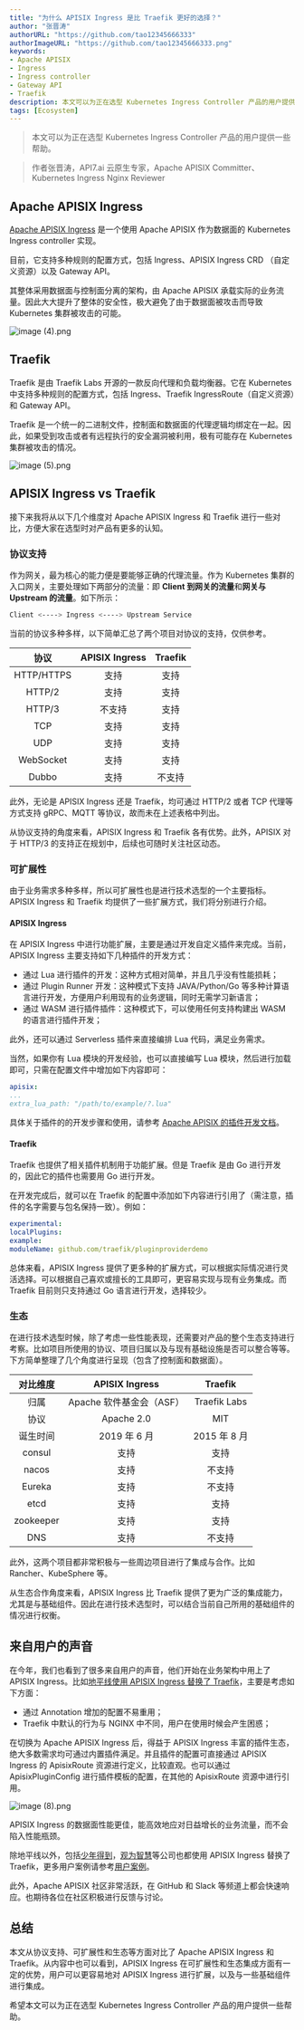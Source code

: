 ```yaml
---
title: "为什么 APISIX Ingress 是比 Traefik 更好的选择？"
author: "张晋涛"
authorURL: "https://github.com/tao12345666333"
authorImageURL: "https://github.com/tao12345666333.png"
keywords: 
- Apache APISIX
- Ingress
- Ingress controller
- Gateway API
- Traefik
description: 本文可以为正在选型 Kubernetes Ingress Controller 产品的用户提供一些帮助。
tags: [Ecosystem]
---
```


> 本文可以为正在选型 Kubernetes Ingress Controller 产品的用户提供一些帮助。

<!--truncate-->

> 作者张晋涛，API7.ai 云原生专家，Apache APISIX Committer、Kubernetes Ingress Nginx Reviewer

## Apache APISIX Ingress

[Apache APISIX Ingress](https://github.com/apache/apisix-ingress-controller/) 是一个使用 Apache APISIX 作为数据面的 Kubernetes Ingress controller 实现。

目前，它支持多种规则的配置方式，包括 Ingress、APISIX Ingress CRD （自定义资源）以及 Gateway API。

其整体采用数据面与控制面分离的架构，由 Apache APISIX 承载实际的业务流量。因此大大提升了整体的安全性，极大避免了由于数据面被攻击而导致 Kubernetes 集群被攻击的可能。

![image (4).png](https://static.apiseven.com/2022/12/22/63a4011023eef.png)

## Traefik

Traefik 是由 Traefik Labs 开源的一款反向代理和负载均衡器。它在 Kubernetes 中支持多种规则的配置方式，包括 Ingress、Traefik IngressRoute（自定义资源）和 Gateway API。

Traefik 是一个统一的二进制文件，控制面和数据面的代理逻辑均绑定在一起。因此，如果受到攻击或者有远程执行的安全漏洞被利用，极有可能存在 Kubernetes 集群被攻击的情况。

![image (5).png](https://static.apiseven.com/2022/12/22/63a4010fb7f25.png)

## APISIX Ingress vs Traefik

接下来我将从以下几个维度对 Apache APISIX Ingress 和 Traefik 进行一些对比，方便大家在选型时对产品有更多的认知。

### 协议支持

作为网关，最为核心的能力便是要能够正确的代理流量。作为 Kubernetes 集群的入口网关，主要处理如下两部分的流量：即 **Client 到网关的流量**和**网关与 Upstream 的流量**。如下所示：

```bash
Client <----> Ingress <----> Upstream Service
```

当前的协议多种多样，以下简单汇总了两个项目对协议的支持，仅供参考。

|    协议    | APISIX Ingress | Traefik |
| :--------: | :------------: | :-----: |
| HTTP/HTTPS |      支持      |  支持   |
|   HTTP/2   |      支持      |  支持   |
|   HTTP/3   |     不支持     |  支持   |
|    TCP     |      支持      |  支持   |
|    UDP     |      支持      |  支持   |
| WebSocket  |      支持      |  支持   |
|   Dubbo    |      支持      | 不支持  |

此外，无论是 APISIX Ingress 还是 Traefik，均可通过 HTTP/2 或者 TCP 代理等方式支持 gRPC、MQTT 等协议，故而未在上述表格中列出。

从协议支持的角度来看，APISIX Ingress 和 Traefik 各有优势。此外，APISIX 对于 HTTP/3 的支持正在规划中，后续也可随时关注社区动态。

### 可扩展性

由于业务需求多种多样，所以可扩展性也是进行技术选型的一个主要指标。APISIX Ingress 和 Traefik 均提供了一些扩展方式，我们将分别进行介绍。

#### APISIX Ingress

在 APISIX Ingress 中进行功能扩展，主要是通过开发自定义插件来完成。当前，APISIX Ingress 主要支持如下几种插件的开发方式：

* 通过 Lua 进行插件的开发：这种方式相对简单，并且几乎没有性能损耗；
* 通过 Plugin Runner 开发：这种模式下支持 JAVA/Python/Go 等多种计算语言进行开发，方便用户利用现有的业务逻辑，同时无需学习新语言；
* 通过 WASM 进行插件插件：这种模式下，可以使用任何支持构建出 WASM 的语言进行插件开发；

此外，还可以通过 Serverless 插件来直接编排 Lua 代码，满足业务需求。

当然，如果你有 Lua 模块的开发经验，也可以直接编写 Lua 模块，然后进行加载即可，只需在配置文件中增加如下内容即可：

```yaml
apisix:
...
extra_lua_path: "/path/to/example/?.lua"
```

具体关于插件的的开发步骤和使用，请参考 [Apache APISIX 的插件开发文档](https://apisix.apache.org/docs/apisix/plugin-develop/)。

#### Traefik

Traefik 也提供了相关插件机制用于功能扩展。但是 Traefik 是由 Go 进行开发的，因此它的插件也需要用 Go 进行开发。

在开发完成后，就可以在 Traefik 的配置中添加如下内容进行引用了（需注意，插件的名字需要与包名保持一致）。例如：

```yaml
experimental:
localPlugins:
example:
moduleName: github.com/traefik/pluginproviderdemo
```

总体来看，APISIX Ingress 提供了更多种的扩展方式，可以根据实际情况进行灵活选择。可以根据自己喜欢或擅长的工具即可，更容易实现与现有业务集成。而 Traefik 目前则只支持通过 Go 语言进行开发，选择较少。

### 生态

在进行技术选型时候，除了考虑一些性能表现，还需要对产品的整个生态支持进行考察。比如项目所使用的协议、项目归属以及与现有基础设施是否可以整合等等。下方简单整理了几个角度进行呈现（包含了控制面和数据面）。

| 对比维度  |      APISIX Ingress      |   Traefik    |
| :-------: | :----------------------: | :----------: |
|   归属    | Apache 软件基金会（ASF） | Traefik Labs |
|   协议    |        Apache 2.0        |     MIT      |
| 诞生时间  |       2019 年 6 月       | 2015 年 8 月 |
|  consul   |           支持           |     支持     |
|   nacos   |           支持           |    不支持    |
|  Eureka   |           支持           |    不支持    |
|   etcd    |           支持           |     支持     |
| zookeeper |           支持           |     支持     |
|    DNS    |           支持           |    不支持    |

此外，这两个项目都非常积极与一些周边项目进行了集成与合作。比如 Rancher、KubeSphere 等。

从生态合作角度来看，APISIX Ingress 比 Traefik 提供了更为广泛的集成能力，尤其是与基础组件。因此在进行技术选型时，可以结合当前自己所用的基础组件的情况进行权衡。

## 来自用户的声音

在今年，我们也看到了很多来自用户的声音，他们开始在业务架构中用上了 APISIX Ingress。比如[地平线使用 APISIX Ingress 替换了 Traefik](https://www.apiseven.com/usercase/apisix-ingress-with-horizon-ai)，主要是考虑如下方面：

* 通过 Annotation 增加的配置不易重用；
* Traefik 中默认的行为与 NGINX 中不同，用户在使用时候会产生困惑；

在切换为 Apache APISIX Ingress 后，得益于 APISIX Ingress 丰富的插件生态，绝大多数需求均可通过内置插件满足。并且插件的配置可直接通过 APISIX Ingress 的 ApisixRoute 资源进行定义，比较直观。也可以通过 ApisixPluginConfig 进行插件模板的配置，在其他的 ApisixRoute 资源中进行引用。

![image (8).png](https://static.apiseven.com/2022/12/22/63a4011134069.png)

APISIX Ingress 的数据面性能更佳，能高效地应对日益增长的业务流量，而不会陷入性能瓶颈。

除地平线以外，包括[少年得到](http://www.igetcool.com/)，[观为智慧](http://www.gwwisdom.com/)等公司也都使用 APISIX Ingress 替换了 Traefik，更多用户案例请参考[用户案例](https://www.apiseven.com/usercases)。

此外，Apache APISIX 社区非常活跃，在 GitHub 和 Slack 等频道上都会快速响应。也期待各位在社区积极进行反馈与讨论。

## 总结

本文从协议支持、可扩展性和生态等方面对比了 Apache APISIX Ingress 和 Traefik。从内容中也可以看到，APISIX Ingress 在可扩展性和生态集成方面有一定的优势，用户可以更容易地对 APISIX Ingress 进行扩展，以及与一些基础组件进行集成。

希望本文可以为正在选型 Kubernetes Ingress Controller 产品的用户提供一些帮助。
